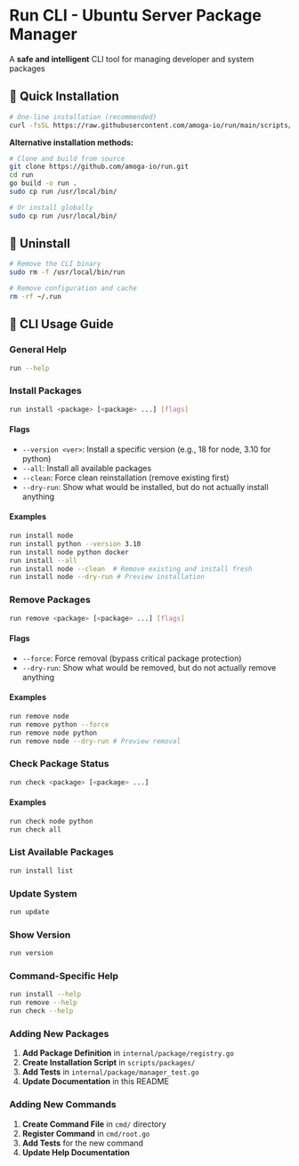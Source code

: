 # Run CLI - Ubuntu Server Package Manager

A **safe and intelligent** CLI tool for managing developer and system packages

## 🚀 Quick Installation

```bash
# One-line installation (recommended)
curl -fsSL https://raw.githubusercontent.com/amoga-io/run/main/scripts/install.sh | bash
```

**Alternative installation methods:**

```bash
# Clone and build from source
git clone https://github.com/amoga-io/run.git
cd run
go build -o run .
sudo cp run /usr/local/bin/

# Or install globally
sudo cp run /usr/local/bin/
```

## 🧹 Uninstall

```bash
# Remove the CLI binary
sudo rm -f /usr/local/bin/run

# Remove configuration and cache
rm -rf ~/.run
```

## 📖 CLI Usage Guide

### **General Help**

```bash
run --help
```

### **Install Packages**

```bash
run install <package> [<package> ...] [flags]
```

#### Flags

- `--version <ver>`: Install a specific version (e.g., 18 for node, 3.10 for python)
- `--all`: Install all available packages
- `--clean`: Force clean reinstallation (remove existing first)
- `--dry-run`: Show what would be installed, but do not actually install anything

#### Examples

```bash
run install node
run install python --version 3.10
run install node python docker
run install --all
run install node --clean  # Remove existing and install fresh
run install node --dry-run # Preview installation
```

### **Remove Packages**

```bash
run remove <package> [<package> ...] [flags]
```

#### Flags

- `--force`: Force removal (bypass critical package protection)
- `--dry-run`: Show what would be removed, but do not actually remove anything

#### Examples

```bash
run remove node
run remove python --force
run remove node python
run remove node --dry-run # Preview removal
```

### **Check Package Status**

```bash
run check <package> [<package> ...]
```

#### Examples

```bash
run check node python
run check all
```

### **List Available Packages**

```bash
run install list
```

### **Update System**

```bash
run update
```

### **Show Version**

```bash
run version
```

### **Command-Specific Help**

```bash
run install --help
run remove --help
run check --help
```

### **Adding New Packages**

1. **Add Package Definition** in `internal/package/registry.go`
2. **Create Installation Script** in `scripts/packages/`
3. **Add Tests** in `internal/package/manager_test.go`
4. **Update Documentation** in this README

### **Adding New Commands**

1. **Create Command File** in `cmd/` directory
2. **Register Command** in `cmd/root.go`
3. **Add Tests** for the new command
4. **Update Help Documentation**
